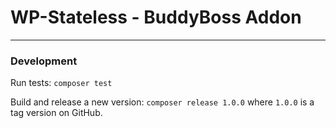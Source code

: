 # WP-Stateless - BuddyBoss Addon

---

### Development

Run tests: `composer test`

Build and release a new version: `composer release 1.0.0` where `1.0.0` is a tag version on GitHub.
